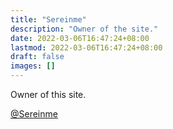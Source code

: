 ```yaml
---
title: "Sereinme"
description: "Owner of the site."
date: 2022-03-06T16:47:24+08:00
lastmod: 2022-03-06T16:47:24+08:00
draft: false
images: []
---
```


Owner of this site.

[@Sereinme](https://github.com/sereinme)
